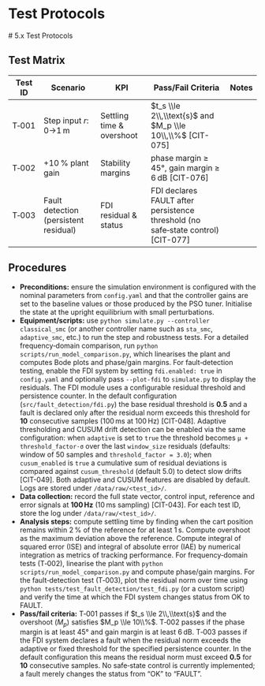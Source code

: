 # Test Protocols

﻿# 5.x Test Protocols

## Test Matrix

| Test ID | Scenario              | KPI                          | Pass/Fail Criteria                                     | Notes |
|---------|-----------------------|------------------------------|--------------------------------------------------------|-------|
| T‑001   | Step input $r$: 0→1 m | Settling time & overshoot    | $t_s \\le 2\\,\\text{s}$ and $M_p \\le 10\\,\\%$ [CIT-075]             |       |
| T‑002   | +10 % plant gain      | Stability margins             | phase margin ≥ 45°, gain margin ≥ 6 dB [CIT-076]                 |       |
| T‑003   | Fault detection (persistent residual) | FDI residual & status | FDI declares FAULT after persistence threshold (no safe‑state control) [CIT-077] |       |

## Procedures

- **Preconditions:** ensure the simulation environment is configured with the
  nominal parameters from `config.yaml` and that the controller gains are
  set to the baseline values or those produced by the PSO tuner.  Initialise
  the state at the upright equilibrium with small perturbations.
- **Equipment/scripts:** use `python simulate.py --controller classical_smc` (or another
  controller name such as `sta_smc`, `adaptive_smc`, etc.) to run the step and
  robustness tests.  For a detailed frequency‑domain comparison, run
  `python scripts/run_model_comparison.py`, which linearises the plant and computes
  Bode plots and phase/gain margins.  For fault‑detection testing, enable the
  FDI system by setting `fdi.enabled: true` in `config.yaml` and optionally pass
  `--plot-fdi` to `simulate.py` to display the residuals.  The FDI module uses a
  configurable residual threshold and persistence counter.  In the default
  configuration (`src/fault_detection/fdi.py`) the base residual threshold is
  **0.5** and a fault is declared only after the residual norm exceeds this
  threshold for **10** consecutive samples (100 ms at 100 Hz) [CIT-048].  Adaptive
  thresholding and CUSUM drift detection can be enabled via the same
  configuration: when `adaptive` is set to `true` the threshold becomes
  `μ + threshold_factor⋅σ` over the last `window_size` residuals (defaults: window
  of 50 samples and `threshold_factor = 3.0`); when `cusum_enabled` is `true` a
  cumulative sum of residual deviations is compared against `cusum_threshold`
  (default 5.0) to detect slow drifts [CIT-049].  Both adaptive and CUSUM features are
  disabled by default.  Logs are stored under `/data/raw/<test_id>/`.
- **Data collection:** record the full state vector, control input,
  reference and error signals at **100 Hz** (10 ms sampling) [CIT-043].  For each test ID, store the log
  under `/data/raw/<test_id>/`.
- **Analysis steps:** compute settling time by finding when the cart
  position remains within 2 % of the reference for at least 1 s.  Compute
  overshoot as the maximum deviation above the reference.  Compute integral of squared
  error (ISE) and integral of absolute error (IAE) by numerical integration as
  metrics of tracking performance.  For frequency‑domain tests (T‑002),
  linearise the plant with `python scripts/run_model_comparison.py` and
  compute phase/gain margins.  For the fault‑detection test (T‑003), plot the
  residual norm over time using `python tests/test_fault_detection/test_fdi.py`
  (or a custom script) and verify the time at which the FDI system changes
  status from OK to FAULT.
- **Pass/fail criteria:** T‑001 passes if $t_s \\le 2\\,\\text{s}$ and the
  overshoot ($M_p$) satisfies $M_p \\le 10\\%$.  T‑002 passes if the phase
  margin is at least 45° and gain margin is at least 6 dB.  T‑003 passes if
  the FDI system declares a fault when the residual norm exceeds the adaptive
  or fixed threshold for the specified persistence counter.  In the default
  configuration this means the residual norm must exceed **0.5** for **10**
  consecutive samples.  No safe‑state control is currently implemented; a
  fault merely changes the status from “OK” to “FAULT”.